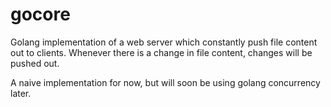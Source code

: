 # gocore


Golang implementation of a web server which constantly push file content out to clients.
Whenever there is a change in file content, changes will be pushed out.

A naive implementation for now, but will soon be using golang concurrency later.
